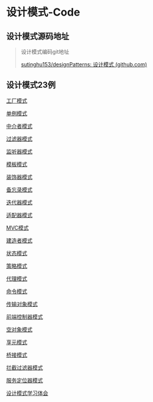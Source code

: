# 设计模式-Code

## 设计模式源码地址

> 设计模式编码git地址
>
>  [sutinghu153/designPatterns: 设计模式 (github.com)](https://github.com/sutinghu153/designPatterns) 

## 设计模式23例



[工厂模式](https://mp.weixin.qq.com/s/EwORjb6PWaB3cTZIFFchWA)

[单例模式](https://mp.weixin.qq.com/s/T2F8VGL3gos8GFhp27J7GQ)

[中介者模式](https://mp.weixin.qq.com/s/CSqYHvQm_iOCTKzQtEqpeQ)

[过滤器模式](https://mp.weixin.qq.com/s/gdUWzWHciBsxnzwnhlsMGg)

[监听器模式](https://mp.weixin.qq.com/s/Lr0DsRoAbdRWUcWYR7tmbg)

[模板模式](https://mp.weixin.qq.com/s/g41aWPDECV-FHNT73ewmrQ)

[装饰器模式](https://mp.weixin.qq.com/s/FlsY1CAJYIQyHMa7jLZmQw)

[备忘录模式](https://mp.weixin.qq.com/s/_y6Ej6XKKwLYhH8f6NEW9A)

[迭代器模式](https://mp.weixin.qq.com/s/F7STFukv8ga_3vop4HGnPw)

[适配器模式](https://mp.weixin.qq.com/s/IweAsNz3VpQNRWuXifmc_w)

[MVC模式](https://mp.weixin.qq.com/s/WT5cs8k-nAVTC9w0Qu6Jjw)

[建造者模式](https://mp.weixin.qq.com/s/oxKqUItE87bL6qbSx8yY5A)

[状态模式](https://mp.weixin.qq.com/s/77sZPBMKLf95q3SiXegcdQ)

[策略模式](https://mp.weixin.qq.com/s/FYq417fVIhvQoI_LeSi3Dg)

[代理模式](https://mp.weixin.qq.com/s/waP0yODT7IN4_F8l6cO-Vw)

[命令模式](https://mp.weixin.qq.com/s/Atywwai1V_8ECw9nCn4_wA)

[传输对象模式](https://mp.weixin.qq.com/s/ixek8kP9Vmw9d_c2Pdc3Kg)

[前端控制器模式](https://mp.weixin.qq.com/s/870lQFZBKro300u_vWysqQ)

[空对象模式](https://mp.weixin.qq.com/s/KOPPmHzjbujdTLDg7g-RFg)

[享元模式](https://mp.weixin.qq.com/s/TY_eAiI8GovGpi0SK6HqGw)

[桥接模式](https://mp.weixin.qq.com/s/XsBhet9Tuq8YP-X1qrQU6w)

[拦截过滤器模式](https://mp.weixin.qq.com/s/LvjPavKkbhcwKMbu-PPXng)

[服务定位器模式](https://mp.weixin.qq.com/s/S4ZexOGU20AdNGyBGeWQMg)

[设计模式学习体会](https://mp.weixin.qq.com/s/59r5cXws3_r9ljiTi10BIQ)